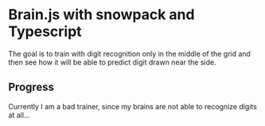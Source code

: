 # Brain.js with snowpack and Typescript

The goal is to train with digit recognition only in the middle of the grid and then see how it will be able to predict digit drawn near the side.

## Progress

Currently I am a bad trainer, since my brains are not able to recognize digits at all...
